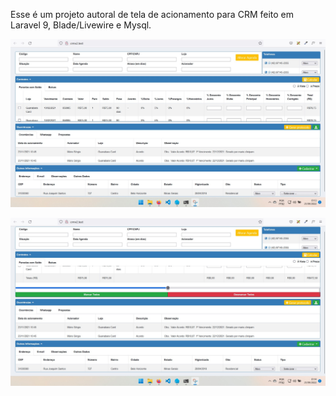 Esse é um projeto autoral de tela de acionamento para CRM feito em Laravel 9, Blade/Livewire e Mysql.

![alt text](prints_screen/home.jpg)

![alt text](prints_screen/home_scroll.jpg)
